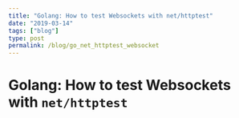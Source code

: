 ```yaml
---
title: "Golang: How to test Websockets with net/httptest"
date: "2019-03-14"
tags: ["blog"]
type: post
permalink: /blog/go_net_httptest_websocket
---
```

# Golang: How to test Websockets with `net/httptest` <Badge text="WIP" type="warn"/>
